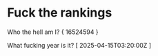 # Fuck the rankings

Who the hell am I?
{ 16524594 }

What fucking year is it?
[ 2025-04-15T03:20:00Z ]
